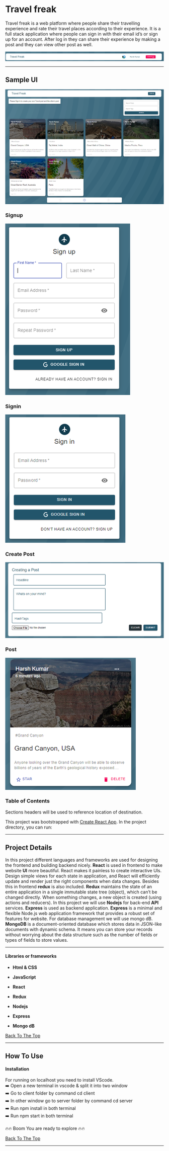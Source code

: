 # Travel freak

Travel freak is a web platform where people share their travelling experience and rate their travel places according to their experience. It is a full stack application where people can sign in with their email id’s or sign up for an account. After log in they can share their experience by making a post and they can view other post as well.

<a href=""><img src="MEDIA\nav bar.PNG" alt="Capture" border="0" /></a>
<br>

---

## Sample UI

![tsample](MEDIA/signout_home.PNG)

### Signup

![tsignup](MEDIA/signup.PNG)

### Signin

![tsigin](MEDIA/signin.PNG)

### Create Post

![tcreatpost](MEDIA/creat_post.PNG)

### Post

![tposts](MEDIA/posts.PNG)

### Table of Contents

Sections headers will be used to reference location of destination.

This project was bootstrapped with [Create React App](https://github.com/facebook/create-react-app).
In the project directory, you can run:

---

## Project Details

In this project different languages and frameworks are used for designing the frontend and building backend nicely. **React** is used in frontend to make website **UI** more beautiful. React makes it painless to create interactive UIs. Design simple views for each state in application, and React will efficiently update and render just the right components when data changes. Besides this in frontend **redux** is also included. **Redux** maintains the state of an entire application in a single immutable state tree (object), which can’t be changed directly. When something changes, a new object is created (using actions and reducers). In this project we will use **Nodejs** for back-end **API** services. **Express** is used as backend application. **Express** is a minimal and flexible Node.js web application framework that provides a robust set of features for website. For database management we will use mongo dB. **MongoDB** is a document-oriented database which stores data in JSON-like documents with dynamic schema. It means you can store your records without worrying about the data structure such as the number of fields or types of fields to store values.

---

#### Libraries or frameworks

- **Html & CSS**

- **JavaScript**

- **React**

- **Redux**

- **Nodejs**

- **Express**

- **Mongo dB**

[Back To The Top](#read-me-template)

---

## How To Use

#### Installation

For running on localhost you need to install VScode.
<br>
:arrow_right: Open a new terminal in vscode & split it into two window
<br>
:arrow_right: Go to client folder by command cd client
<br>
:arrow_right: In other window go to server folder by command cd server
<br>
:arrow_right: Run npm install in both terminal
<br>
:arrow_right: Run npm start in both terminal
<br>
<br>
:fire::fire: Boom You are ready to explore :fire::fire:

[Back To The Top](#read-me-template)

---
